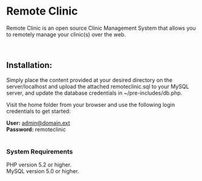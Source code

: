 <h1>Remote Clinic </h1>

<p>Remote Clinic is an open source Clinic Management System that allows you to remotely manage your clinic(s) over the web.</p>

<br>

<h2>Installation:</h2>
<p>Simply place the content provided at your desired directory on the server/localhost and upload the attached remoteclinic.sql to your MySQL server, and update the database credentials in ~/pre-includes/db.php.</p>

<p>Visit the home folder from your browser and use the following login credentials to get started:</p>

<strong>User:</strong> admin@domain.ext<br>
<strong>Password:</strong> remoteclinic
<br><br>

<h3>System Requirements </h3>
PHP version 5.2 or higher.<br>
MySQL version 5.0 or higher.<br>



